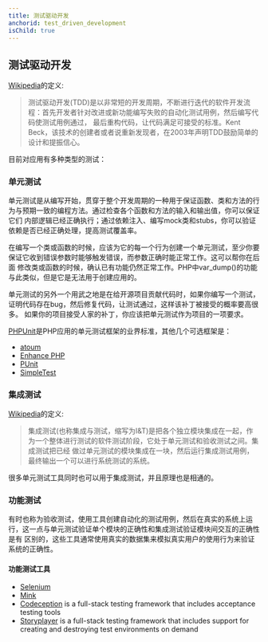 ```yaml
---
title: 测试驱动开发
anchorid: test_driven_development
isChild: true
---
```


<h2 id="test_driven_development">测试驱动开发</h2>

[Wikipedia](http://en.wikipedia.org/wiki/Test-driven_development)的定义:

> 测试驱动开发(TDD)是以非常短的开发周期，不断进行迭代的软件开发流程：首先开发者针对改进或新功能编写失败的自动化测试用例，然后编写代码使测试用例通过，
> 最后重构代码，让代码满足可接受的标准。Kent Beck，该技术的创建者或者说重新发现者，在2003年声明TDD鼓励简单的设计和提振信心。

目前对应用有多种类型的测试：

### 单元测试

单元测试是从编写开始，贯穿于整个开发周期的一种用于保证函数、类和方法的行为与预期一致的编程方法。通过检查各个函数和方法的输入和输出值，你可以保证它们
内部逻辑已经正确执行；通过依赖注入、编写mock类和stubs，你可以验证依赖是否已经正确处理，提高测试覆盖率。

在编写一个类或函数的时候，应该为它的每一个行为创建一个单元测试，至少你要保证它收到错误参数时能够触发错误，而参数正确时能正常工作。这可以帮你在后面
修改类或函数的时候，确认已有功能仍然正常工作。PHP中var_dump()的功能与此类似，但是它是无法用于创建应用的。

单元测试的另外一个用武之地是在给开源项目贡献代码时，如果你编写一个测试，证明代码存在bug，然后修复代码，让测试通过，这样该补丁被接受的概率要高很多。
如果你的项目接受人家的补丁，你应该把单元测试作为项目的一项要求。

[PHPUnit](http://phpunit.de)是PHP应用的单元测试框架的业界标准，其他几个可选框架是：

* [atoum](https://github.com/atoum/atoum)
* [Enhance PHP](https://github.com/Enhance-PHP/Enhance-PHP)
* [PUnit](http://punit.smf.me.uk/)
* [SimpleTest](http://simpletest.org)

### 集成测试

[Wikipedia](http://en.wikipedia.org/wiki/Integration_testing)的定义:

> 集成测试(也称集成与测试，缩写为I&T)是把各个独立模块集成在一起，作为一个整体进行测试的软件测试阶段，它处于单元测试和验收测试之间。集成测试把已经
> 做过单元测试的模块集成在一块，然后运行集成测试用例，最终输出一个可以进行系统测试的系统。

很多单元测试工具同时也可以用于集成测试，并且原理也是相通的。

### 功能测试

有时也称为验收测试，使用工具创建自动化的测试用例，然后在真实的系统上运行，这一点与单元测试验证单个模块的正确性和集成测试验证模块间交互的正确性是有
区别的，这些工具通常使用真实的数据集来模拟真实用户的使用行为来验证系统的正确性。

#### 功能测试工具

* [Selenium](http://seleniumhq.com)
* [Mink](http://mink.behat.org)
* [Codeception](http://codeception.com) is a full-stack testing framework that includes acceptance testing tools
* [Storyplayer](http://datasift.github.io/storyplayer) is a full-stack testing framework that includes support for creating and destroying test environments on demand
